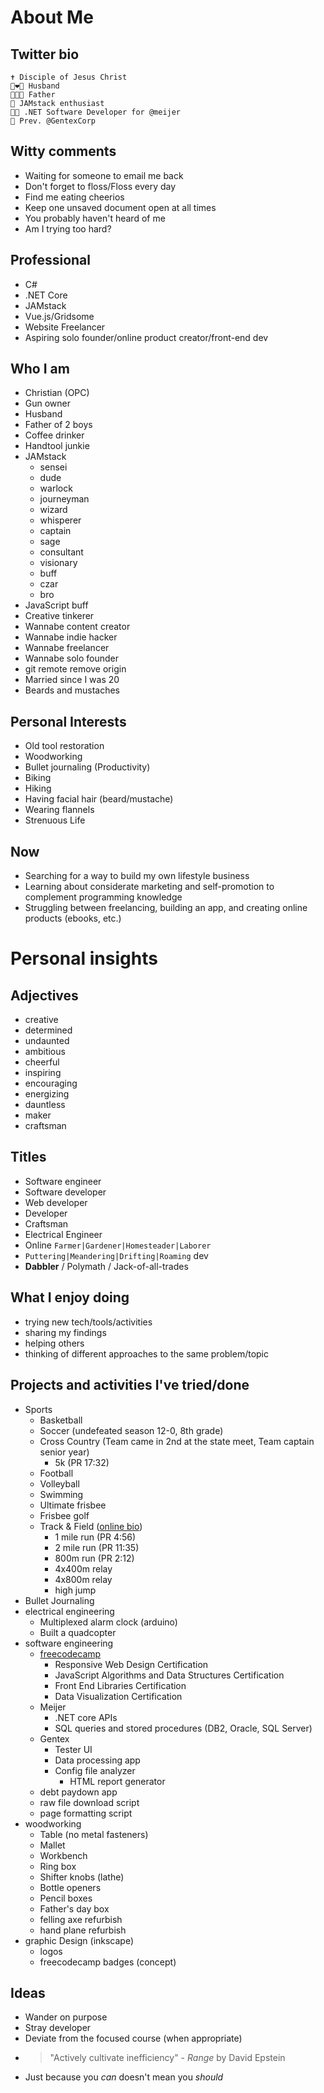 # About Me

## Twitter bio

```text
✝️ Disciple of Jesus Christ
👩‍❤️‍👨 Husband
👨‍👩‍👦 Father
🥞 JAMstack enthusiast
👨‍💻 .NET Software Developer for @meijer
🚗 Prev. @GentexCorp
```

## Witty comments

- Waiting for someone to email me back
- Don't forget to floss/Floss every day
- Find me eating cheerios
- Keep one unsaved document open at all times
- You probably haven't heard of me
- Am I trying too hard?

## Professional

- C#
- .NET Core
- JAMstack
- Vue.js/Gridsome
- Website Freelancer
- Aspiring solo founder/online product creator/front-end dev

## Who I am

- Christian (OPC)
- Gun owner
- Husband
- Father of 2 boys
- Coffee drinker
- Handtool junkie
- JAMstack
  - sensei
  - dude
  - warlock
  - journeyman
  - wizard
  - whisperer
  - captain
  - sage
  - consultant
  - visionary
  - buff
  - czar
  - bro
- JavaScript buff
- Creative tinkerer
- Wannabe content creator
- Wannabe indie hacker
- Wannabe freelancer
- Wannabe solo founder
- git remote remove origin
- Married since I was 20
- Beards and mustaches

## Personal Interests

- Old tool restoration
- Woodworking
- Bullet journaling (Productivity)
- Biking
- Hiking
- Having facial hair (beard/mustache)
- Wearing flannels
- Strenuous Life

## Now

- Searching for a way to build my own lifestyle business
- Learning about considerate marketing and self-promotion to complement programming knowledge
- Struggling between freelancing, building an app, and creating online products (ebooks, etc.)

# Personal insights

## Adjectives

- creative
- determined
- undaunted
- ambitious
- cheerful
- inspiring
- encouraging
- energizing
- dauntless
- maker
- craftsman

## Titles

- Software engineer
- Software developer
- Web developer
- Developer
- Craftsman
- Electrical Engineer
- Online `Farmer|Gardener|Homesteader|Laborer`
- `Puttering|Meandering|Drifting|Roaming` dev
- **Dabbler** / Polymath / Jack-of-all-trades

## What I enjoy doing

- trying new tech/tools/activities
- sharing my findings
- helping others
- thinking of different approaches to the same problem/topic

## Projects and activities I've tried/done

- Sports
  - Basketball
  - Soccer (undefeated season 12-0, 8th grade)
  - Cross Country (Team came in 2nd at the state meet, Team captain senior year)
    - 5k (PR 17:32)
  - Football
  - Volleyball
  - Swimming
  - Ultimate frisbee
  - Frisbee golf
  - Track & Field ([online bio](https://www.athletic.net/TrackAndField/Athlete.aspx?AID=1966266))
    - 1 mile run (PR 4:56)
    - 2 mile run (PR 11:35)
    - 800m run (PR 2:12)
    - 4x400m relay
    - 4x800m relay
    - high jump
- Bullet Journaling
- electrical engineering
  - Multiplexed alarm clock (arduino)
  - Built a quadcopter
- software engineering
  - [freecodecamp](https://www.freecodecamp.org/techcarpenter)
    - Responsive Web Design Certification
    - JavaScript Algorithms and Data Structures Certification
    - Front End Libraries Certification
    - Data Visualization Certification
  - Meijer
    - .NET core APIs
    - SQL queries and stored procedures (DB2, Oracle, SQL Server)
  - Gentex
    - Tester UI
    - Data processing app
    - Config file analyzer
      - HTML report generator
  - debt paydown app
  - raw file download script
  - page formatting script
- woodworking
  - Table (no metal fasteners)
  - Mallet
  - Workbench
  - Ring box
  - Shifter knobs (lathe)
  - Bottle openers
  - Pencil boxes
  - Father's day box
  - felling axe refurbish
  - hand plane refurbish
- graphic Design (inkscape)
  - logos
  - freecodecamp badges (concept)

## Ideas

- Wander on purpose
- Stray developer
- Deviate from the focused course (when appropriate)
- > "Actively cultivate inefficiency" - _Range_ by David Epstein
- Just because you _can_ doesn't mean you _should_
